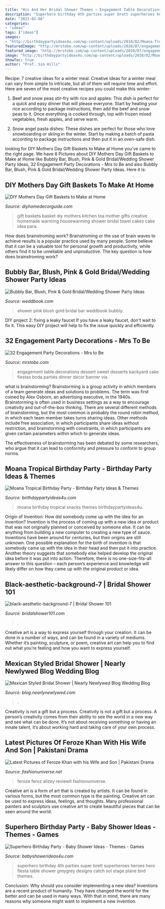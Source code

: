 ```yaml
---
title: "His And Her Bridal Shower Themes ~ Engagement Table Decorations Dessert Sweet Desserts Backyard Cake Fiestas Boda Parties Dinner Decor Banner Via"
description: "Superhero birthday 4th parties super brett superheroes heroes hero fiesta table shower greygrey designs catch sol stage plane bird themes"
date: "2023-02-06"
categories:
- "ideas"
tags: ["ideas"]
images:
- "http://birthdaypartyideas4u.com/wp-content/uploads/2018/02/Moana-Tropical-Birthday-Party-Snacks.jpg"
featuredImage: "http://mrstobe.com/wp-content/uploads/2020/07/engagement-party-decorations-1470696598548867058.jpg"
featured_image: "http://mrstobe.com/wp-content/uploads/2020/07/engagement-party-decorations-1470696598548867058.jpg"
image: "http://birthdaypartyideas4u.com/wp-content/uploads/2018/02/Moana-Tropical-Birthday-Party-Snacks.jpg"
ShowToc: true
author: "Prof. Sim Hills"
---
```



Recipe: 7 creative ideas for a winter meal.
Creative ideas for a winter meal can vary from simple to intricate, but all of them will require time and effort. Here are seven of the most creative recipes you could make this winter: 
1. Beef and snow peas stir-fry with rice and apples: This dish is perfect for a quick and easy dinner that will please everyone. Start by heating your rice according to package instructions, then add the beef and snow peas to it. Once everything is cooked through, top with frozen mixed vegetables, fresh apples, and serve warm. 

2. Snow angel pasta dishes: These dishes are perfect for those who love snowboarding or skiing in the winter. Start by making a batch of pasta according to package instructions and then put it in an oven-safe dish.

	

		
looking for DIY Mothers Day Gift Baskets to Make at Home you've came to the right page. We have 8 Pictures about DIY Mothers Day Gift Baskets to Make at Home like Bubbly Bar, Blush, Pink &amp; Gold Bridal/Wedding Shower Party Ideas, 32 Engagement Party Decorations - Mrs to Be and also Bubbly Bar, Blush, Pink &amp; Gold Bridal/Wedding Shower Party Ideas. Here it is:
		
    
## DIY Mothers Day Gift Baskets To Make At Home

<img loading=lazy src="http://diyhomedecorguide.com/wp-content/uploads/2015/04/Home-warming-gift-baskets-ideas.jpg" onerror="this.onerror=null;this.src='https://tse1.mm.bing.net/th?id=OIP.zICR2PLfushdmf_tEXtGJwHaKy&amp;pid=15.1';" alt="DIY Mothers Day Gift Baskets to Make at Home">

_Source: diyhomedecorguide.com_

>gift baskets basket diy mothers kitchen tea mother gifts creative homemade warming housewarming shower bridal towel cakes cake idea para. 

	

How does brainstroming work?
Brainstroming or the use of brain waves to achieve results is a popular practice used by many people. Some believe that it can be a valuable tool for personal growth and productivity, while others find it to be unreliable and unproductive. The key question is how does brainstroming work?

    
## Bubbly Bar, Blush, Pink &amp; Gold Bridal/Wedding Shower Party Ideas

<img loading=lazy src="http://s3.weddbook.me/t1/2/3/1/2317100/bubbly-bar-blush-pink-gold-bridalwedding-shower-party-ideas.jpg" onerror="this.onerror=null;this.src='https://tse2.mm.bing.net/th?id=OIP.2Df49_sN5qyVN0T5qUYSqAHaJ3&amp;pid=15.1';" alt="Bubbly Bar, Blush, Pink &amp; Gold Bridal/Wedding Shower Party Ideas">

_Source: weddbook.com_

>shower pink blush gold bridal bar weddbook bubbly. 

	

DIY project 2: fixing a leaky faucet
If you have a leaky faucet, don't wait to fix it. This easy DIY project will help to fix the issue quickly and efficiently.

    
## 32 Engagement Party Decorations - Mrs To Be

<img loading=lazy src="http://mrstobe.com/wp-content/uploads/2020/07/engagement-party-decorations-1470696598548867058.jpg" onerror="this.onerror=null;this.src='https://tse4.mm.bing.net/th?id=OIP.SFu0_HFZNrf2hFXO2pmlewHaJ4&amp;pid=15.1';" alt="32 Engagement Party Decorations - Mrs to Be">

_Source: mrstobe.com_

>engagement table decorations dessert sweet desserts backyard cake fiestas boda parties dinner decor banner via. 

	

what is brainstorming?
Brainstorming is a group activity in which members of a team generate ideas and solutions to problems. The term was first coined by Alex Osborn, an advertising executive, in the 1940s. Brainstorming is often used in business settings as a way to encourage creativity and out-of-the-box thinking. 
There are several different methods of brainstorming, but the most common is probably the round robin method, in which each team member takes turns sharing ideas. Other methods include free association, in which participants share ideas without restriction, and brainstorming with constraints, in which participants are given certain parameters within which to generate ideas. 

The effectiveness of brainstorming has been debated by some researchers, who argue that it can lead to conformity and pressure to conform to group norms.

    
## Moana Tropical Birthday Party - Birthday Party Ideas &amp; Themes

<img loading=lazy src="http://birthdaypartyideas4u.com/wp-content/uploads/2018/02/Moana-Tropical-Birthday-Party-Snacks.jpg" onerror="this.onerror=null;this.src='https://tse1.mm.bing.net/th?id=OIP.yBe1zPSwr5Hg8PtUWnoVOQHaLJ&amp;pid=15.1';" alt="Moana Tropical Birthday Party - Birthday Party Ideas &amp; Themes">

_Source: birthdaypartyideas4u.com_

>moana birthday tropical snacks themes birthdaypartyideas4u. 

	

Origin of Invention: How did somebody come up with the idea for an invention?
Invention is the process of coming up with a new idea or product that was not originally planned or conceived by someone else. It can be anything from building a new computer to creating a new type of sauce. Inventions have been around for centuries, but their origins are still unknown. One possible explanation for the birth of invention is that somebody came up with the idea in their head and then put it into practice. Another theory suggests that somebody else helped develop the original idea before it was put into action. Therefore, there is no one-size-fits-all answer to this question – each person’s experience and knowledge will likely differ on how they came up with the original product or idea.

    
## Black-aesthetic-background-7 | Bridal Shower 101

<img loading=lazy src="https://bridalshower101.com/wp-content/uploads/2021/05/black-aesthetic-background-7-864x1536.png" onerror="this.onerror=null;this.src='https://tse2.mm.bing.net/th?id=OIP.inGLdGXHXN91PHGGnPlz1QHaNK&amp;pid=15.1';" alt="black-aesthetic-background-7 | Bridal Shower 101">

_Source: bridalshower101.com_

>. 

	

Creative art is a way to express yourself through your creation. It can be done in a number of ways, and can be found in a variety of mediums. Whether it’s painting, sculpture, or poem, creative art can help you to find out what you’re feeling and how you want to express yourself.

    
## Mexican Styled Bridal Shower | Nearly Newlywed Blog Wedding Blog

<img loading=lazy src="https://blog.nearlynewlywed.com/wp-content/uploads/inspiration/great-woodland-photography-mexican-styled-bridal-shower-05.jpg" onerror="this.onerror=null;this.src='https://tse2.mm.bing.net/th?id=OIP.mSW0mgzluwZFlGIZVxUcSgHaLH&amp;pid=15.1';" alt="Mexican Styled Bridal Shower | Nearly Newlywed Blog Wedding Blog">

_Source: blog.nearlynewlywed.com_

>. 

	

Creativity is not a gift but a process.
Creativity is not a gift but a process. A person’s creativity comes from their ability to see the world in a new way and see what can be done. It’s not about receiving something or having an innate talent, it’s about working hard and taking care of your own process.

    
## Latest Pictures Of Feroze Khan With His Wife And Son | Pakistani Drama

<img loading=lazy src="http://www.fashionuniverse.net/wp-content/uploads/2020/01/feroz-4.jpg" onerror="this.onerror=null;this.src='https://tse2.mm.bing.net/th?id=OIP.VD_WDL6xwQ_9DPK4SFZxugHaGx&amp;pid=15.1';" alt="Latest Pictures of Feroze Khan with his Wife and Son | Pakistani Drama">

_Source: fashionuniverse.net_

>feroze feroz alizey reviewit fashionuniverse. 

	

Creative art is a form of art that is created by artists. It can be found in various forms, but the most common type is the painting. Creative art can be used to express ideas, feelings, and thoughts. Many professional painters and sculptors use creative art to create beautiful pieces that can be seen around the world.

    
## Superhero Birthday Party - Baby Shower Ideas - Themes - Games

<img loading=lazy src="http://www.babyshowerideas4u.com/wp-content/uploads/2014/05/superhero-birthday-party-ideas-1024x753.jpg" onerror="this.onerror=null;this.src='https://tse4.mm.bing.net/th?id=OIP.lrr8qIWwOTUlQpSiPUpX6gHaFc&amp;pid=15.1';" alt="Superhero Birthday Party - Baby Shower Ideas - Themes - Games">

_Source: babyshowerideas4u.com_

>superhero birthday 4th parties super brett superheroes heroes hero fiesta table shower greygrey designs catch sol stage plane bird themes. 

	

Conclusion: Why should you consider implementing a new idea?
Inventions are a recent product of humanity. They have changed the world for the better and can be used in many ways. With that in mind, there are many reasons why someone might want to implement a new invention.

